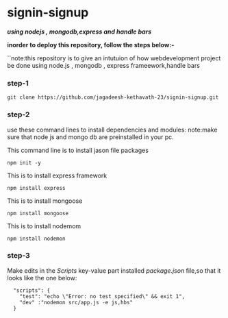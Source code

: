 # signin-signup
 _**using nodejs , mongodb,express and handle bars**_

**inorder to deploy this repository, follow the steps below:-**

``note:this repository is to give an intutuion of how webdevelopment project be done using node.js , mongodb , express frameework,handle bars

### step-1
 ```
git clone https://github.com/jagadeesh-kethavath-23/signin-signup.git
```

### step-2
use these command lines to install dependencies and modules:
note:make sure that node js and mongo db are preinstalled in your pc.

This command line is to install jason file packages
```
npm init -y
```

This is to install express framework
```
npm install express
```

This is to install mongoose
```
npm install mongoose
```

This is to install nodemom
```
npm install nodemon
```
### step-3
Make edits in the *Scripts* key-value part installed *package.json* file,so that it looks like the one below:
```
  "scripts": {
    "test": "echo \"Error: no test specified\" && exit 1",
    "dev" :"nodemon src/app.js -e js,hbs"
  }
```
